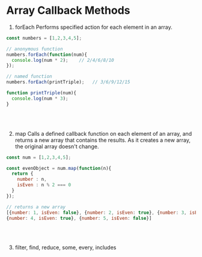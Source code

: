 # Array Callback Methods

1. forEach
Performs specified action for each element in an array.

```javascript
const numbers = [1,2,3,4,5];

// anonymous function
numbers.forEach(function(num){
  console.log(num * 2);    // 2/4/6/8/10
});

// named function
numbers.forEach(printTriple);   // 3/6/9/12/15

function printTriple(num){
  console.log(num * 3);   
}
```
<br/><br/>

2. map
Calls a defined callback function on each element of an array, and returns a new array that contains the results. As it creates a new array, the original array doesn't change.
```javascript
const num = [1,2,3,4,5];

const evenObject = num.map(function(n){
  return {
    number : n,
    isEven : n % 2 === 0
  }
});

// returns a new array
[{number: 1, isEven: false}, {number: 2, isEven: true}, {number: 3, isEven: false},
{number: 4, isEven: true}, {number: 5, isEven: false}]
```
<br/><br/>


3. filter, find, reduce, some, every, includes
